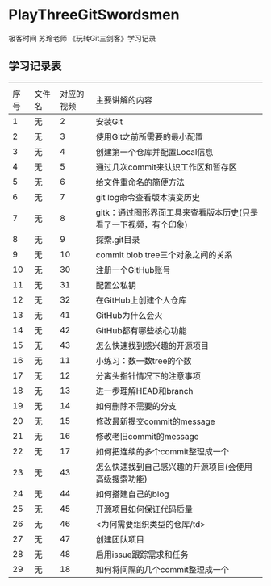# PlayThreeGitSwordsmen
极客时间 苏玲老师 《玩转Git三剑客》学习记录

## 学习记录表


<table><th><tr><td>序号</td><td>文件名</td><td>对应的视频</td><td>主要讲解的内容</td></tr></th><tbody>
        <tr><td>1</td><td>无</td><td>2</td><td>安装Git</td></tr>
        <tr><td>2</td><td>无</td><td>3</td><td>使用Git之前所需要的最小配置</td></tr>
        <tr><td>3</td><td>无</td><td>4</td><td>创建第一个仓库并配置Local信息</td></tr>
      	<tr><td>4</td><td>无</td><td>5</td><td>通过几次commit来认识工作区和暂存区</td></tr>
      	<tr><td>5</td><td>无</td><td>6</td><td>给文件重命名的简便方法</td></tr>
      	<tr><td>6</td><td>无</td><td>7</td><td>git log命令查看版本演变历史</td></tr>
      	<tr><td>7</td><td>无</td><td>8</td><td>gitk：通过图形界面工具来查看版本历史(只是看了一下视频，有个印象)</td></tr>
      	<tr><td>8</td><td>无</td><td>9</td><td>探索.git目录</td></tr>
      	<tr><td>9</td><td>无</td><td>10</td><td>commit blob tree三个对象之间的关系</td></tr>
      	<tr><td>10</td><td>无</td><td>30</td><td>注册一个GitHub账号</td></tr>
      	<tr><td>11</td><td>无</td><td>31</td><td>配置公私钥</td></tr>
      	<tr><td>12</td><td>无</td><td>32</td><td>在GitHub上创建个人仓库</td></tr>
      	<tr><td>13</td><td>无</td><td>41</td><td>GitHub为什么会火</td></tr>
      	<tr><td>14</td><td>无</td><td>42</td><td>GitHub都有哪些核心功能</td></tr>
      	<tr><td>15</td><td>无</td><td>43</td><td>怎么快速找到感兴趣的开源项目</td></tr>
      	<tr><td>16</td><td>无</td><td>11</td><td>小练习：数一数tree的个数</td></tr>
      	<tr><td>17</td><td>无</td><td>12</td><td>分离头指针情况下的注意事项</td></tr>
      	<tr><td>18</td><td>无</td><td>13</td><td>进一步理解HEAD和branch</td></tr>
      	<tr><td>19</td><td>无</td><td>14</td><td>如何删除不需要的分支</td></tr>
      	<tr><td>20</td><td>无</td><td>15</td><td>修改最新提交commit的message</td></tr>
      	<tr><td>21</td><td>无</td><td>16</td><td>修改老旧commit的message</td></tr>
      	<tr><td>22</td><td>无</td><td>17</td><td>如何把连续的多个commit整理成一个</td></tr>
      	<tr><td>23</td><td>无</td><td>43</td><td>怎么快速找到自己感兴趣的开源项目(会使用高级搜索功能)</td></tr>
      	<tr><td>24</td><td>无</td><td>44</td><td>如何搭建自己的blog</td></tr>
	<tr><td>25</td><td>无</td><td>45</td><td>开源项目如何保证代码质量</td></tr>
	<tr><td>26</td><td>无</td><td>46</td><td><为何需要组织类型的仓库/td></tr>
	<tr><td>27</td><td>无</td><td>47</td><td>创建团队项目</td></tr>
	<tr><td>28</td><td>无</td><td>48</td><td>启用issue跟踪需求和任务</td></tr>
	<tr><td>29</td><td>无</td><td>18</td><td>如何将间隔的几个commit整理成一个</td></tr>
</tbody>
</table>
